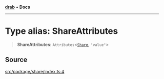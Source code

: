 [**drab**](/docs/README.md) • **Docs**

---

# Type alias: ShareAttributes

> **ShareAttributes**: `Attributes`\<[`Share`](/docs/classes/Share.md), `"value"`\>

## Source

[src/package/share/index.ts:4](https://github.com/rossrobino/components/blob/33c45b8385b046591d3902fc8e91aef56864abde/src/package/share/index.ts#L4)
